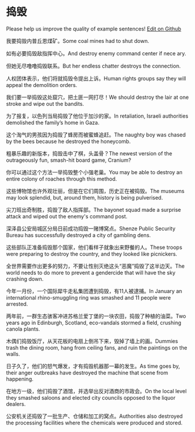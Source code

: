 # 捣毁

Please help us improve the quality of example sentences! [Edit on Github](https://github.com/jiyushe/jiyu-example-sentence-source/blob/main/chinese/daohui_1.md)

<p><span class="chinese">我要捣毁内普丘恩煤矿。</span><span class="english">Some coal mines had to shut down.</span></p>

<p><span class="chinese">如有必要捣毁敌指挥中心。</span><span class="english">And destroy enemy command center if nece ary.</span></p>

<p><span class="chinese">但她无尽噜噜捣毁联系。</span><span class="english">But her endless chatter destroys the connection.</span></p>

<p><span class="chinese">人权团体表示，他们将就捣毁令提出上诉。</span><span class="english">Human rights groups say they will appeal the demolition orders.</span></p>

<p><span class="chinese">我们要一举捣毁这处窟穴，把土匪一网打尽！</span><span class="english">We should destroy the lair at one stroke and wipe out the bandits.</span></p>

<p><span class="chinese">为了报复，以色列当局捣毁了他位于加沙的家。</span><span class="english">In retaliation, Israeli authorities demolished the family’s home in Gaza.</span></p>

<p><span class="chinese">这个淘气的男孩因为捣毁了蜂房而被蜜蜂追赶。</span><span class="english">The naughty boy was chased by the bees because he destroyed the honeycomb.</span></p>

<p><span class="chinese">粗暴乐趣的新版本，捣毁击中了棋，头盖骨？</span><span class="english">The newest version of the outrageously fun, smash-hit board game, Cranium?</span></p>

<p><span class="chinese">你可以通过这个方法一举捣毁整个小强老巢。</span><span class="english">You may be able to destroy an entire colony of roaches through this method.</span></p>

<p><span class="chinese">这些博物馆也许外观壮丽，但是在它们周围，历史正在被捣毁。</span><span class="english">The museums may look splendid, but, around them, history is being pulverised.</span></p>

<p><span class="chinese">尖刀班出奇制胜，捣毁了敌人指挥部。</span><span class="english">The bayonet squad made a surprise attack and wiped out the enemy's command post.</span></p>

<p><span class="chinese">深泽县公安局城区分局日前成功捣毁一赌博窝点。</span><span class="english">Shenze Public Security Bureau has successfully destroyed a city of gambling dens.</span></p>

<p><span class="chinese">这些部队正准备捣毁那个国家，他们看样子就象出来野餐的人。</span><span class="english">These troops were preparing to destroy the country, and they looked like picnickers.</span></p>

<p><span class="chinese">全世界需要作出更多的努力，不要让性别灭绝这头“恶魔”捣毁了这半边天。</span><span class="english">The world needs to do more to prevent a gendercide that will have the sky crashing down.</span></p>

<p><span class="chinese">今年一月份，一个国际犀牛走私集团遭到捣毁，有11人被逮捕。</span><span class="english">In January an international rhino-smuggling ring was smashed and 11 people were arrested.</span></p>

<p><span class="chinese">两年前，一群生态骇客冲进苏格兰爱丁堡的一块农田，捣毁了种植的油菜。</span><span class="english">Two years ago in Edinburgh, Scotland, eco-vandals stormed a field, crushing canola plants.</span></p>

<p><span class="chinese">木偶们捣毁饭厅，从天花板的电扇上倒吊下来，毁掉了墙上的画。</span><span class="english">Dummies trash the dining room, hang from ceiling fans, and ruin the paintings on the walls.</span></p>

<p><span class="chinese">日子久了，他们的怒气爆发，才有捣毁机器那一幕的发生。</span><span class="english">As time goes by, their anger outbreaks have destroyed the machine that scene from happening.</span></p>

<p><span class="chinese">在地方一级，他们捣毁了酒馆，并选举出反对酒商的市政会。</span><span class="english">On the local level they smashed saloons and elected city councils opposed to the liquor dealers.</span></p>

<p><span class="chinese">公安机关还捣毁了一批生产、仓储和加工的窝点。</span><span class="english">Authorities also destroyed the processing facilities where the chemicals were produced and stored.</span></p>

